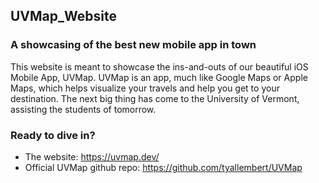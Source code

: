## UVMap_Website

### A showcasing of the best new mobile app in town
This website is meant to showcase the ins-and-outs of our beautiful iOS Mobile App, UVMap. UVMap is an app, much like Google Maps or Apple Maps, which
helps visualize your travels and help you get to your destination. The next big thing has come to the University of Vermont, assisting the students of tomorrow.

### Ready to dive in? 
- The website: https://uvmap.dev/
- Official UVMap github repo: https://github.com/tyallembert/UVMap

